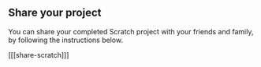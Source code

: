 ## Share your project

You can share your completed Scratch project with your friends and family, by following the instructions below.

[[[share-scratch]]]
